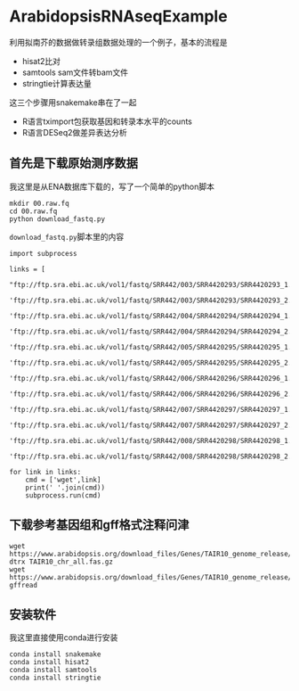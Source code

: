 # ArabidopsisRNAseqExample

利用拟南芥的数据做转录组数据处理的一个例子，基本的流程是 
- hisat2比对 
- samtools sam文件转bam文件
- stringtie计算表达量

这三个步骤用snakemake串在了一起

- R语言tximport包获取基因和转录本水平的counts
- R语言DESeq2做差异表达分析


## 首先是下载原始测序数据

我这里是从ENA数据库下载的，写了一个简单的python脚本

```
mkdir 00.raw.fq
cd 00.raw.fq
python download_fastq.py
```
`download_fastq.py`脚本里的内容

```
import subprocess

links = [
    "ftp://ftp.sra.ebi.ac.uk/vol1/fastq/SRR442/003/SRR4420293/SRR4420293_1.fastq.gz",
    'ftp://ftp.sra.ebi.ac.uk/vol1/fastq/SRR442/003/SRR4420293/SRR4420293_2.fastq.gz',
    'ftp://ftp.sra.ebi.ac.uk/vol1/fastq/SRR442/004/SRR4420294/SRR4420294_1.fastq.gz',
    'ftp://ftp.sra.ebi.ac.uk/vol1/fastq/SRR442/004/SRR4420294/SRR4420294_2.fastq.gz',
    'ftp://ftp.sra.ebi.ac.uk/vol1/fastq/SRR442/005/SRR4420295/SRR4420295_1.fastq.gz',
    'ftp://ftp.sra.ebi.ac.uk/vol1/fastq/SRR442/005/SRR4420295/SRR4420295_2.fastq.gz',
    'ftp://ftp.sra.ebi.ac.uk/vol1/fastq/SRR442/006/SRR4420296/SRR4420296_1.fastq.gz',
    'ftp://ftp.sra.ebi.ac.uk/vol1/fastq/SRR442/006/SRR4420296/SRR4420296_2.fastq.gz',
    'ftp://ftp.sra.ebi.ac.uk/vol1/fastq/SRR442/007/SRR4420297/SRR4420297_1.fastq.gz',
    'ftp://ftp.sra.ebi.ac.uk/vol1/fastq/SRR442/007/SRR4420297/SRR4420297_2.fastq.gz',
    'ftp://ftp.sra.ebi.ac.uk/vol1/fastq/SRR442/008/SRR4420298/SRR4420298_1.fastq.gz',
    'ftp://ftp.sra.ebi.ac.uk/vol1/fastq/SRR442/008/SRR4420298/SRR4420298_2.fastq.gz']

for link in links:
    cmd = ['wget',link]
    print(' '.join(cmd))
    subprocess.run(cmd)
```

## 下载参考基因组和gff格式注释问津

```
wget https://www.arabidopsis.org/download_files/Genes/TAIR10_genome_release/TAIR10_chromosome_files/TAIR10_chr_all.fas.gz
dtrx TAIR10_chr_all.fas.gz
wget https://www.arabidopsis.org/download_files/Genes/TAIR10_genome_release/TAIR10_gff3/TAIR10_GFF3_genes.gff
gffread 
```

## 安装软件

我这里直接使用conda进行安装

```
conda install snakemake
conda install hisat2
conda install samtools
conda install stringtie
```
